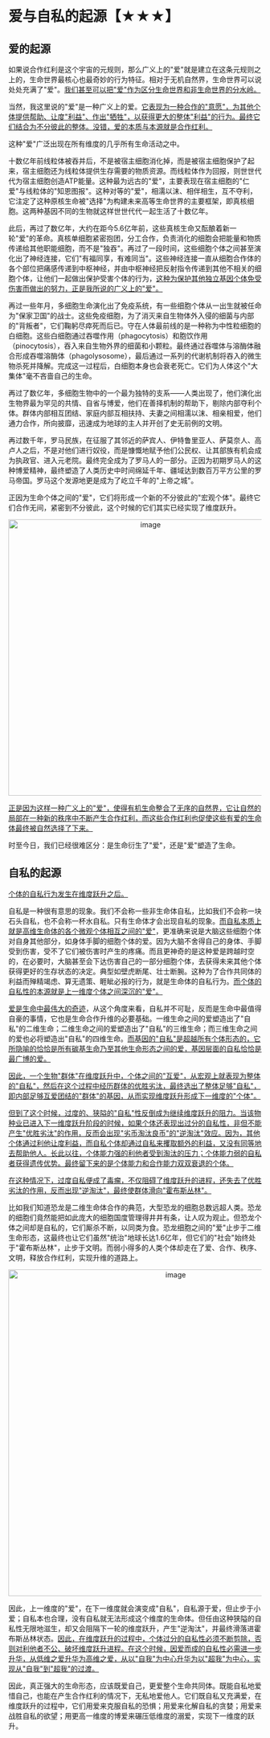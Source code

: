 

# 爱与自私的起源【★★★】

## 爱的起源

如果说合作红利是这个宇宙的元规则，那么广义上的"爱"就是建立在这条元规则之上的，生命世界最核心也最奇妙的行为特征。相对于无机自然界，生命世界可以说处处充满了"爱"。[我们甚至可以把"爱"作为区分生命世界和非生命世界的分水岭。]()

当然，我这里说的"爱"是一种广义上的爱。[它表现为一种合作的"意愿"，为其他个体提供帮助、让度"利益"、作出"牺牲"，以获得更大的整体"利益"的行为。最终它们结合为不分彼此的整体。没错，爱的本质与本源就是合作红利。]()

这种"爱"广泛出现在所有维度的几乎所有生命活动之中。

十数亿年前线粒体被吞并后，不是被宿主细胞消化掉，而是被宿主细胞保护了起来，宿主细胞还为线粒体提供生存需要的物质资源。而线粒体作为回报，则世世代代为宿主细胞创造ATP能量。这种最为远古的"爱"，主要表现在宿主细胞的"仁爱"与线粒体的"知恩图报"。这种对等的"爱"，相濡以沫、相伴相生，互不夺利，它注定了这种原核生命被"选择"为构建未来高等生命世界的主要框架，即真核细胞。这两种基因不同的生物就这样世世代代一起生活了十数亿年。

此后，再过了数亿年，大约在距今5.6亿年前，这些真核生命又酝酿着新一轮"爱"的革命。真核单细胞紧密抱团，分工合作，负责消化的细胞会把能量和物质传递给其他职能细胞，而不是"独吞"。再过了一段时间，这些细胞个体之间甚至演化出了神经连接，它们"有福同享，有难同当"。这些神经连接一直从细胞合作体的各个部位把痛感传递到中枢神经，并由中枢神经把反射指令传递到其他不相关的细胞个体，让他们一起做出保护受害个体的行为，[这种为保护其他独立基因个体免受伤害而做出的努力，正是我所说的广义上的"爱"。]()

再过一些年月，多细胞生命演化出了免疫系统，有一些细胞个体从一出生就被任命为"保家卫国"的战士。这些免疫细胞，为了消灭来自生物体外入侵的细菌与内部的"背叛者"，它们鞠躬尽瘁死而后已。守在人体最前线的是一种称为中性粒细胞的白细胞。这些白细胞通过吞噬作用（phagocytosis）和胞饮作用（pinocytosis），吞入来自生物外界的细菌和小颗粒。最终通过吞噬体与溶酶体融合形成吞噬溶酶体（phagolysosome），最后通过一系列的代谢机制将吞入的微生物杀死并降解。完成这一过程后，白细胞本身也会衰老死亡。它们为人体这个"大集体"毫不吝啬自己的生命。

再过了数亿年，多细胞生物中的一个最为独特的支系——人类出现了，他们演化出生物界最为罕见的共情、自省与博爱，他们在善择机制的帮助下，剔除内部夺利个体。群体内部相互团结、家庭内部互相扶持、夫妻之间相濡以沫、相亲相爱，他们通力合作，所向披靡，迅速成为地球的主人并开创了史无前例的文明。

再过数千年，罗马民族，在征服了其邻近的萨宾人、伊特鲁里亚人、萨莫奈人、高卢人之后，不是对他们进行奴役，而是慷慨地赋予他们公民权、让其部族有机会成为执政官、进入元老院。最终完全成为了罗马人的一部分。正因为初期罗马人的这种博爱精神，最终塑造了人类历史中时间绵延千年、疆域达到数百万平方公里的罗马帝国。罗马这个发源地更是成为了屹立千年的"上帝之城"。

正因为生命个体之间的"爱"，它们将形成一个新的不分彼此的"宏观个体"。最终它们合作无间，紧密到不分彼此，这个时候的它们其实已经实现了维度跃升。

<p align="center"><img width="550" alt="image" src="https://github.com/user-attachments/assets/e1df4f91-7ffd-4a7b-af8e-937ea50b22ef" /></p>

[正是因为这样一种广义上的"爱"，使得有机生命整合了无序的自然界，它让自然的局部在一种新的秩序中不断产生合作红利，而这些合作红利也促使这些有爱的生命体最终被自然选择了下来。]()

时至今日，我们已经很难区分：是生命衍生了"爱"，还是"爱"塑造了生命。

## 自私的起源

[个体的自私行为发生在维度跃升之后。]()

自私是一种很有意思的现象。我们不会称一些非生命体自私，比如我们不会称一块石头自私，也不会称一杯水自私。只有生命体才会出现自私的现象。[而自私本质上就是高维生命体的各个微观个体相互之间的"爱"]()，更准确来说是大脑这些细胞个体对自身其他部分，如身体手脚的细胞个体的爱。因为大脑不舍得自己的身体、手脚受到伤害，受不了它们被伤害时产生的疼痛。而且更神奇的是这种爱是跨越时空的，在必要时，大脑甚至会下达伤害自己的一部分细胞个体，去获得未来其他个体获得更好的生存状态的决定。典型如壁虎断尾、壮士断腕。这种为了合作共同体的利益而殚精竭虑、算无遗策、睚眦必报的行为，就是生命体的自私行为。[而个体的自私性的本源就是上一维度个体之间深沉的"爱"。]()

[爱是生命中最伟大的奇迹]()，从这个角度来看，自私并不可耻，反而是生命中最值得自豪的事情，它也是生命合作升维的必要基础。一维生命之间的爱塑造出了"自私"的二维生命；二维生命之间的爱塑造出了"自私"的三维生命；而三维生命之间的爱也必将塑造出"自私"的四维生命。[而基因的"自私"是超越所有个体形态的，它所隐喻的恰恰是所有碳基生命乃至其他生命形态之间的爱，基因层面的自私恰恰是最广博的爱。]()

[因此，一个生物"群体"在维度跃升中，个体之间的"互爱"，从宏观上就表现为整体的"自私"，然后在这个过程中经历群体的优胜劣汰，最终选出了整体足够"自私"，即内部足够互爱团结的"群体"的基因，从而实现维度跃升形成下一维度的"个体"。]()

[但到了这个时候，过度的、狭隘的"自私"性反倒成为继续维度跃升的阻力。当该物种业已进入下一维度跃升阶段的时候，如果个体还表现出过分的自私性，非但不能产生"优胜劣汰"的作用，反而会出现"劣币淘汰良币"的"逆淘汰"效应。因为，其他个体通过利他让度利益，而自私个体却通过自私来攫取额外的利益，又没有同等地去帮助他人。长此以往，个体能力强的利他者受到淘汰的压力；个体能力弱的自私者获得遗传优势。最终留下来的是个体能力和合作能力双双衰退的个体。]()

[在这种情况下，过度自私便成了毒瘤，不仅阻碍了维度跃升的进程，还失去了优胜劣汰的作用，反而出现"逆淘汰"，最终使群体滑向"霍布斯丛林"。]()

比如我们知道恐龙是二维生命体合作的典范，大型恐龙的细胞总数远超人类。恐龙的细胞们竟然能把如此庞大的细胞国度管理得井井有条，让人叹为观止。但恐龙个体之间却是自私的，它们厮杀不断，以同类为食。恐龙细胞之间的"爱"止步于二维生命形态，这最终也让它们虽然"统治"地球长达1.6亿年，但它们的"社会"始终处于"霍布斯丛林"，止步于文明。而弱小得多的人类个体却走在了爱、合作、秩序、文明，释放合作红利，实现升维的道路上。

<p align="center"><img width="650" alt="image" src="https://github.com/user-attachments/assets/fe3ac23a-98be-4b7e-b445-6954b4359827" /></p>

因此，上一维度的"爱"，在下一维度就会演变成"自私"，自私源于爱，但止步于小爱；自私本也合理，没有自私就无法形成这个维度的生命体。但任由这种狭隘的自私性无限地滋生，却又会阻隔下一轮的维度跃升，产生"逆淘汰"，并最终滑落进霍布斯丛林状态。[因此，在维度跃升的过程中，个体过分的自私性必须不断剪除，否则对利他者不公、破坏维度跃升进程。在这个时候，因爱而成的自私性必需进一步升华，从低维之爱升华为高维之爱，从以"自我"为中心升华为以"超我"为中心，实现从"自我"到"超我"的过渡。]()

因此，真正强大的生命形态，应该既爱自己，更爱整个生命共同体。既能自私地爱惜自己，也能在产生合作红利的情况下，无私地爱他人。它们既自私又充满爱，在维度跃升的过程中，它们用爱来克服自私的恐惧；用爱来化解自私的贪婪；用爱来战胜自私的欲望；用更高一维度的博爱来碾压低维度的溺爱，实现下一维度的跃升。

